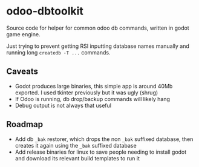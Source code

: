 # odoo-dbtoolkit
Source code for helper for common odoo db commands, written in godot game engine.

Just trying to prevent getting RSI inputting database names manually and running long `createdb -T ...` commands.

## Caveats
* Godot produces large binaries, this simple app is around 40Mb exported. I used tkinter previously but it was ugly (shrug)
* If Odoo is running, db drop/backup commands will likely hang
* Debug output is not always that useful

## Roadmap
* Add db `_bak` restorer, which drops the non `_bak` suffixed database, then creates it again using the `_bak` suffixed database
* Add release binaries for linux to save people needing to install godot and download its relevant build templates to run it
